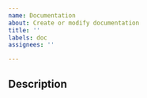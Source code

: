 ```yaml
---
name: Documentation
about: Create or modify documentation
title: ''
labels: doc
assignees: ''

---
```


## Description

<!--
- What documentation for?
- What addition/modification requires?
-->
